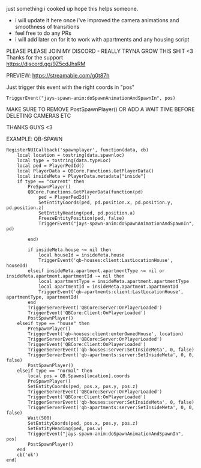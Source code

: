 just something i cooked up
hope this helps someone. 

- i will update it here once i've improved the camera animations and smoothness of transitions
- feel free to do any PRs
- i will add later on for it to work with apartments and any housing script

PLEASE PLEASE JOIN MY DISCORD - REALLY TRYNA GROW THIS SHIT <3 Thanks for the support   
https://discord.gg/9Z5cdJhsRM

PREVIEW: https://streamable.com/g0t87h


Just trigger this event with the right coords in "pos"

```TriggerEvent("jays-spawn-anim:doSpawnAnimationAndSpawnIn", pos)```

MAKE SURE TO REMOVE PostSpawnPlayer() OR ADD A WAIT TIME BEFORE DELETING CAMERAS ETC

THANKS GUYS <3

EXAMPLE: QB-SPAWN 
```
RegisterNUICallback('spawnplayer', function(data, cb)
    local location = tostring(data.spawnloc)
    local type = tostring(data.typeLoc)
    local ped = PlayerPedId()
    local PlayerData = QBCore.Functions.GetPlayerData()
    local insideMeta = PlayerData.metadata["inside"]
    if type == "current" then
        PreSpawnPlayer()
        QBCore.Functions.GetPlayerData(function(pd)
            ped = PlayerPedId()
            SetEntityCoords(ped, pd.position.x, pd.position.y, pd.position.z)
            SetEntityHeading(ped, pd.position.a)
            FreezeEntityPosition(ped, false)
            TriggerEvent("jays-spawn-anim:doSpawnAnimationAndSpawnIn", pd)

        end)

        if insideMeta.house ~= nil then
            local houseId = insideMeta.house
            TriggerEvent('qb-houses:client:LastLocationHouse', houseId)
        elseif insideMeta.apartment.apartmentType ~= nil or insideMeta.apartment.apartmentId ~= nil then
            local apartmentType = insideMeta.apartment.apartmentType
            local apartmentId = insideMeta.apartment.apartmentId
            TriggerEvent('qb-apartments:client:LastLocationHouse', apartmentType, apartmentId)
        end
        TriggerServerEvent('QBCore:Server:OnPlayerLoaded')
        TriggerEvent('QBCore:Client:OnPlayerLoaded')
        PostSpawnPlayer()
    elseif type == "house" then
        PreSpawnPlayer()
        TriggerEvent('qb-houses:client:enterOwnedHouse', location)
        TriggerServerEvent('QBCore:Server:OnPlayerLoaded')
        TriggerEvent('QBCore:Client:OnPlayerLoaded')
        TriggerServerEvent('qb-houses:server:SetInsideMeta', 0, false)
        TriggerServerEvent('qb-apartments:server:SetInsideMeta', 0, 0, false)
        PostSpawnPlayer()
    elseif type == "normal" then
        local pos = QB.Spawns[location].coords
        PreSpawnPlayer()
        SetEntityCoords(ped, pos.x, pos.y, pos.z)
        TriggerServerEvent('QBCore:Server:OnPlayerLoaded')
        TriggerEvent('QBCore:Client:OnPlayerLoaded')
        TriggerServerEvent('qb-houses:server:SetInsideMeta', 0, false)
        TriggerServerEvent('qb-apartments:server:SetInsideMeta', 0, 0, false)
        Wait(500)
        SetEntityCoords(ped, pos.x, pos.y, pos.z)
        SetEntityHeading(ped, pos.w)
        TriggerEvent("jays-spawn-anim:doSpawnAnimationAndSpawnIn", pos)
        PostSpawnPlayer()
    end
    cb('ok')
end)
